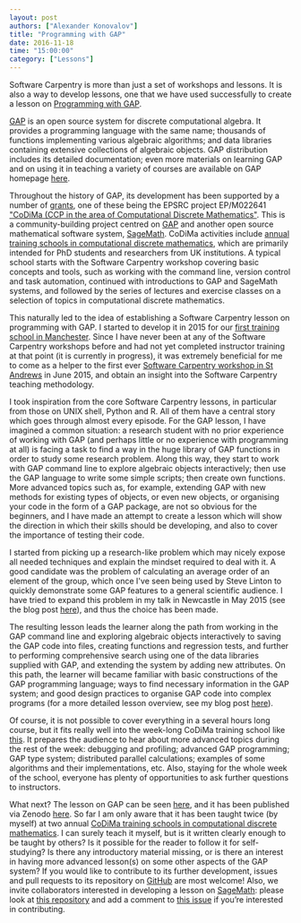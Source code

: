 ```yaml
---
layout: post
authors: ["Alexander Konovalov"]
title: "Programming with GAP"
date: 2016-11-18
time: "15:00:00"
category: ["Lessons"]
---
```


 Software Carpentry is more than just a set of workshops and lessons. It is
 also a way to develop lessons, one that we have used successfully to create
 a lesson on [Programming with GAP](http://alex-konovalov.github.io/gap-lesson/).

[GAP](http://www.gap-system.org/) is an open source system for discrete
computational algebra. It provides a programming language with the same name;
thousands of functions implementing various algebraic algorithms; and data
libraries containing extensive collections of algebraic objects. GAP
distribution includes its detailed documentation; even more materials on
learning GAP and on using it in teaching a variety of courses are available
on GAP homepage [here](http://www.gap-system.org/Doc/doc.html).

Throughout the history of GAP, its development has been supported by a
number of [grants](http://www.gap-system.org/Contacts/funding.html), one
of these being the EPSRC project EP/M022641 ["CoDiMa (CCP in the area of
Computational Discrete Mathematics"](http://www.codima.ac.uk/). This is
a community-building project centred on [GAP](http://www.gap-system.org/)
and another open source mathematical software system,
[SageMath](http://www.sagemath.org/). CoDiMa activities include [annual training
schools in computational discrete mathematics](http://www.codima.ac.uk/schools/),
which are primarily intended for PhD students and researchers from UK
institutions. A typical school starts with the Software Carpentry workshop
covering basic concepts and tools, such as working with the command line,
version control and task automation, continued with introductions to GAP
and SageMath systems, and followed by the series of lectures and exercise
classes on a selection of topics in computational discrete mathematics.

This naturally led to the idea of establishing a Software Carpentry lesson
on programming with GAP. I started to develop it in 2015 for our
[first training school in Manchester](http://www.codima.ac.uk/school2015/).
Since I have never been at any of the Software Carpentry workshops before and
had not yet completed instructor training at that point (it is currently in
progress), it was extremely beneficial for me to come as a helper to the first ever
[Software Carpentry workshop in St Andrews](https://lmwake.github.io/2015-06-18-StAndrews/)
in June 2015, and obtain an insight into the Software Carpentry teaching
methodology.

I took inspiration from the core Software Carpentry lessons,
in particular from those on UNIX shell, Python and R.
All of them have a central story which goes through almost every episode.
For the GAP lesson, I have imagined a common situation: a
research student with no prior experience of working with GAP (and perhaps
little or no experience with programming at all) is facing a task to find
a way in the huge library of GAP functions in order to study some research
problem. Along this way, they start to work with GAP command line to explore
algebraic objects interactively; then use the GAP language to write
some simple scripts; then create own functions. More advanced topics
such as, for example, extending GAP with new methods for existing types of
objects, or even new objects, or organising your code in the form of a GAP
package, are not so obvious for the beginners, and I have made an attempt
to create a lesson which will show the direction in which their skills should
be developing, and also to cover the importance of testing their code.

I started from picking up a research-like problem which may nicely expose
all needed techniques and explain the mindset required to deal with it.
A good candidate was the problem of calculating an average order of an element
of the group, which once I've seen being used by Steve Linton to quickly
demonstrate some GAP features to a general scientific audience. I have tried to
expand this problem in my talk in Newcastle in May 2015 (see the blog post
[here](http://www.codima.ac.uk/2015/07/01/average-order-of-group-elements-a-demo-of-test-driven-development-in-gap/)),
and thus the choice has been made.

The resulting lesson leads the learner along the path from working in the GAP
command line and exploring algebraic objects interactively to saving the GAP
code into files, creating functions and regression tests, and further to
performing comprehensive search using one of the data libraries supplied with
GAP, and extending the system by adding new attributes. On this path, the
learner will became familiar with basic constructions of the GAP programming
language; ways to find necessary information in the GAP system; and
good design practices to organise GAP code into complex programs
(for a more detailed lesson overview, see my blog post
[here](http://blogs.cs.st-andrews.ac.uk/alexk/2016/11/22/publishing-software-carpentry-lesson-on-gap/)).

Of course, it is not possible to cover everything in a several hours long
course, but it fits really well into the week-long CoDiMa training school like
[this](http://www.codima.ac.uk/school2016/). It prepares the audience to hear
about more advanced topics during the rest of the week: debugging and profiling;
advanced GAP programming; GAP type system; distributed parallel calculations;
examples of some algorithms and their implementations, etc. Also, staying for
the whole week of the school, everyone has plenty of opportunities to ask
further questions to instructors.

What next?
The lesson on GAP can be seen [here](http://alex-konovalov.github.io/gap-lesson/),
and it has been published via Zenodo [here](http://doi.org/10.5281/zenodo.167362).
So far I am only aware that it has been taught twice (by myself) at two annual
[CoDiMa training schools in computational discrete mathematics](http://www.codima.ac.uk/schools/).
I can surely teach it myself, but is it written clearly enough
to be taught by others? Is it possible for the reader to follow it for
self-studying? Is there any introductory material missing, or is there an
interest in having more advanced lesson(s) on some other aspects of
the GAP system? If you would like to contribute to its further development,
issues and pull requests to its repository on
[GitHub](https://github.com/alex-konovalov/gap-lesson) are most welcome!
Also, we invite collaborators interested in developing a lesson on
[SageMath](http://www.sagemath.org/): please look at
[this repository](https://github.com/alex-konovalov/sage-lesson) and
add a comment to [this issue](https://github.com/alex-konovalov/sage-lesson/issues/1)
if you’re interested in contributing.
